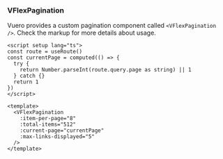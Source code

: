 ### VFlexPagination

Vuero provides a custom pagination component called `<VFlexPagination />`.
Check the markup for more details about usage.

<!--code-->

```vue
<script setup lang="ts">
const route = useRoute()
const currentPage = computed(() => {
  try {
    return Number.parseInt(route.query.page as string) || 1
  } catch {}
  return 1
})
</script>

<template>
  <VFlexPagination
    :item-per-page="8"
    :total-items="512"
    :current-page="currentPage"
    :max-links-displayed="5"
  />
</template>
```

<!--/code-->
